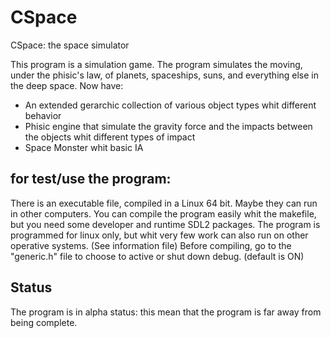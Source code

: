 # CSpace
CSpace: the space simulator

This program is a simulation game. The program simulates the moving, under the phisic's law, of planets, spaceships, suns, and everything else in the deep space.
Now have:
- An extended gerarchic collection of various object types whit different behavior
- Phisic engine that simulate the gravity force and the impacts between the objects whit different types of impact
- Space Monster whit basic IA

for test/use the program:
-------------------------
There is an executable file, compiled in a Linux 64 bit. Maybe they can run in other computers.
You can compile the program easily whit the makefile, but you need some developer and runtime SDL2 packages.
The program is programmed for linux only, but whit very few work can also run on other operative systems. (See information file)
Before compiling, go to the "generic.h" file to choose to active or shut down debug. (default is ON)

Status
------
The program is in alpha status: this mean that the program is far away from being complete.
